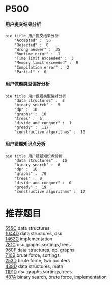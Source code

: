 # P500

<!-- tabs:start -->



#### **用户提交结果分析**

```mermaid
pie title 用户提交结果分析
    "Accepted" :  56
    "Rejected" :  0
    "Wrong answer" :  35
    "Runtime error" :  1
    "Time limit exceeded" :  3
    "Memory limit exceeded" :  0
    "Compilation error" :  2
    "Partial" :  0
```

#### **用户做题类型偏好分析**

```mermaid
pie title 用户做题类型偏好分析
    "data structures" :  2
    "binary search" :  9
    "dp" :  10
    "graphs" :  10
    "trees" :  6
    "divide and conquer" :  1
    "greedy" :  117
    "constructive algorithms" :  10
```
#### **用户错题知识点分析**

```mermaid
pie title 用户错题知识点分析
    "data structures" :  10
    "binary search" :  6
    "dp" :  16
    "graphs" :  70
    "trees" :  0
    "divide and conquer" :  0
    "greedy" :  19
    "constructive algorithms" :  17
```



<!-- tabs:end -->
# 推荐题目
[555C](https://codeforces.com/contest/555/problem/C)		data structures		  
[1044D](https://codeforces.com/contest/1044/problem/D)		data structures,
                        dsu		  
[1463C](https://codeforces.com/contest/1463/problem/C)		implementation		  
[781C](https://codeforces.com/contest/781/problem/C)		dsu,graphs,sortings,trees		  
[960F](https://codeforces.com/contest/960/problem/F)		data structures,
                        dp,
                        graphs		  
[710B](https://codeforces.com/contest/710/problem/B)		brute force,
                        sortings		  
[253D](https://codeforces.com/contest/253/problem/D)		brute force,
                        two pointers		  
[438D](https://codeforces.com/contest/438/problem/D)		data structures,
                        math		  
[1191D](https://codeforces.com/contest/1191/problem/D)		dsu,graphs,sortings,trees		  
[487A](https://codeforces.com/contest/487/problem/A)		binary search,
                        brute force,
                        implementation		  
